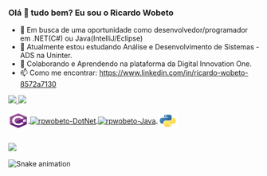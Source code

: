 ### Olá 👋 tudo bem? Eu sou o Ricardo Wobeto

- 🔭 Em busca de uma oportunidade como desenvolvedor/programador em .NET(C#) ou Java(IntelliJ/Eclipse)
- 🌱 Atualmente estou estudando Análise e Desenvolvimento de Sistemas - ADS na Uninter.
- 👯 Colaborando e Aprendendo na plataforma da Digital Innovation One.
- 📫 Como me encontrar: https://www.linkedin.com/in/ricardo-wobeto-8572a7130 
<div>
  <a href="https://github.com/rpwobeto">
  <img height="180em" src="https://github-readme-stats.vercel.app/api?username=rpwobeto&show_icons=true&theme=dark&include_all_commits=true&count_private=true"/>
  <img height="180em" src="https://github-readme-stats.vercel.app/api/top-langs/?username=rpwobeto&layout=compact&langs_count=7&theme=dark"/>
</div>
 
<div style="display: inline_block"><br>
  <img align="center" alt="rpwobeto-Csharp" height="30" width="40" src="https://raw.githubusercontent.com/devicons/devicon/master/icons/csharp/csharp-original.svg">
 <img align="center" alt="rpwobeto-DotNet" height="30" width="40" src="https://img.shields.io/badge/.NET-5C2D91?style=for-the-badge&logo=.net&logoColor=white">
 <img align="center" alt="rpwobeto-Java" height="30" width="40" src="https://img.shields.io/badge/Java-ED8B00?style=for-the-badge&logo=java&logoColor=white">
 <img align="center" alt="rpwobeto-Python" height="30" width="40" src="https://raw.githubusercontent.com/devicons/devicon/master/icons/python/python-original.svg">
 
 
</div>
 
 ##
 
<div> 
  
  <a href="https://www.linkedin.com/in/ricardo-wobeto-8572a7130" target="_blank"><img src="https://img.shields.io/badge/-LinkedIn-%230077B5?style=for-the-badge&logo=linkedin&logoColor=white" target="_blank"></a> 
 
   ![Snake animation](https://github.com/rpwobeto/rpwobeto/actions/runs/1113843237/workflow)
  
 
</div>
